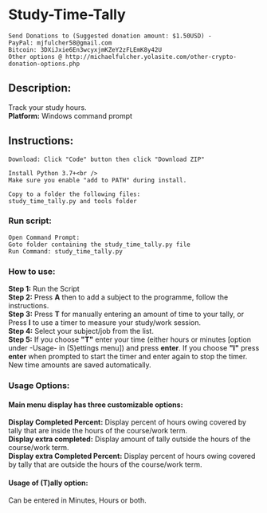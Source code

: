 # Study-Time-Tally

    Send Donations to (Suggested donation amount: $1.50USD) -
    PayPal: mjfulcher58@gmail.com
    Bitcoin: 3DXiJxie6En3wcyxjmKZeY2zFLEmK8y42U
    Other options @ http://michaelfulcher.yolasite.com/other-crypto-donation-options.php

## Description:
Track your study hours.<br />
**Platform:** Windows command prompt

## Instructions:
    Download: Click "Code" button then click "Download ZIP"
    
    Install Python 3.7+<br />
    Make sure you enable "add to PATH" during install.
        
    Copy to a folder the following files:
    study_time_tally.py and tools folder
    
### Run script:
    Open Command Prompt:
    Goto folder containing the study_time_tally.py file
    Run Command: study_time_tally.py

### How to use:
**Step 1:** Run the Script  
**Step 2:** Press **A** then **<enter>** to add a subject to the programme, follow the instructions.  
**Step 3:** Press **T** for manually entering an amount of time to your tally, or Press **I** to use a timer to measure your study/work session.  
**Step 4:** Select your subject/job from the list.  
**Step 5:** If you choose **"T"** enter your time (either hours or minutes [option under -Usage- in (S)ettings menu]) and press **enter**. If you choose **"I"** press **enter** when prompted to start the timer and enter again to stop the timer.  New time amounts are saved automatically.

### Usage Options:
#### Main menu display has three customizable options:  
**Display Completed Percent:** Display percent of hours owing covered by tally that are inside the hours of the course/work term.  
**Display extra completed:** Display amount of tally outside the hours of the course/work term.  
**Display extra Completed Percent:** Display percent of hours owing covered by tally that are outside the hours of the course/work term.  
    
#### Usage of (T)ally option:
Can be entered in Minutes, Hours or both.
